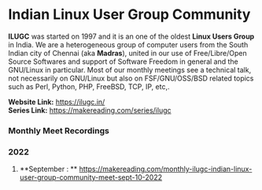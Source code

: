 # Indian Linux User Group Community

**ILUGC** was started on 1997 and it is an one of the oldest **Linux Users Group** in India. We are a heterogeneous group of computer users from the South Indian city of Chennai (aka **Madras**), united in our use of Free/Libre/Open Source Softwares and support of Software Freedom in general and the GNU/Linux in particular. Most of our monthly meetings see a technical talk, not necessarily on GNU/Linux but also on FSF/GNU/OSS/BSD related topics such as Perl, Python, PHP, FreeBSD, TCP, IP, etc,.

**Website Link:** https://ilugc.in/ <br>
**Series Link:** https://makereading.com/series/ilugc


### Monthly Meet Recordings

### 2022

1. **September : ** https://makereading.com/monthly-ilugc-indian-linux-user-group-community-meet-sept-10-2022


